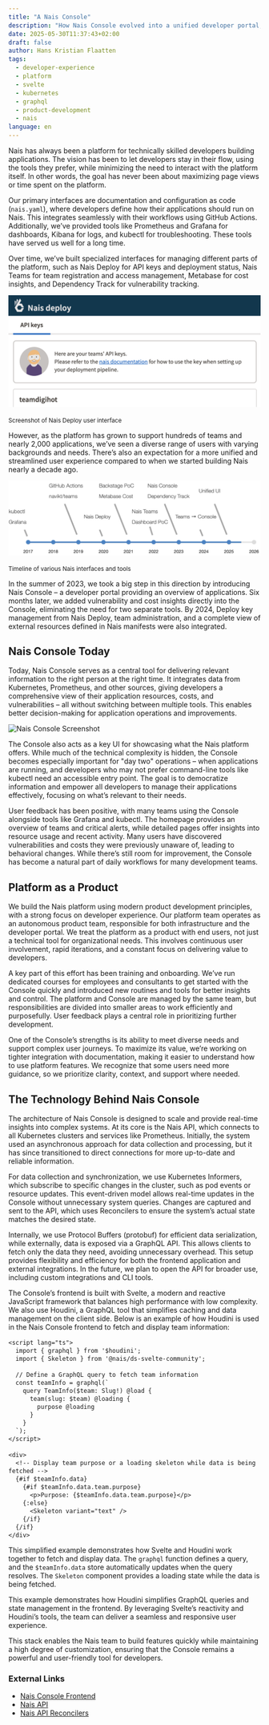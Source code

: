 ```yaml
---
title: "A Nais Console"
description: "How Nais Console evolved into a unified developer portal, its product philosophy, and the technology stack behind it."
date: 2025-05-30T11:37:43+02:00
draft: false
author: Hans Kristian Flaatten
tags:
  - developer-experience
  - platform
  - svelte
  - kubernetes
  - graphql
  - product-development
  - nais
language: en
---
```


Nais has always been a platform for technically skilled developers building applications. The vision has been to let developers stay in their flow, using the tools they prefer, while minimizing the need to interact with the platform itself. In other words, the goal has never been about maximizing page views or time spent on the platform.

Our primary interfaces are documentation and configuration as code (`nais.yaml`), where developers define how their applications should run on Nais. This integrates seamlessly with their workflows using GitHub Actions. Additionally, we’ve provided tools like Prometheus and Grafana for dashboards, Kibana for logs, and kubectl for troubleshooting. These tools have served us well for a long time.

Over time, we’ve built specialized interfaces for managing different parts of the platform, such as Nais Deploy for API keys and deployment status, Nais Teams for team registration and access management, Metabase for cost insights, and Dependency Track for vulnerability tracking.

![Nais Deploy Screenshot](./images/nais-deploy.png)

<small>Screenshot of Nais Deploy user interface</small>

However, as the platform has grown to support hundreds of teams and nearly 2,000 applications, we’ve seen a diverse range of users with varying backgrounds and needs. There’s also an expectation for a more unified and streamlined user experience compared to when we started building Nais nearly a decade ago.

![Nais Console Timeline](./images/nais-timeline.svg)

<small>Timeline of various Nais interfaces and tools</small>

In the summer of 2023, we took a big step in this direction by introducing Nais Console – a developer portal providing an overview of applications. Six months later, we added vulnerability and cost insights directly into the Console, eliminating the need for two separate tools. By 2024, Deploy key management from Nais Deploy, team administration, and a complete view of external resources defined in Nais manifests were also integrated.

## Nais Console Today

Today, Nais Console serves as a central tool for delivering relevant information to the right person at the right time. It integrates data from Kubernetes, Prometheus, and other sources, giving developers a comprehensive view of their application resources, costs, and vulnerabilities – all without switching between multiple tools. This enables better decision-making for application operations and improvements.

![Nais Console Screenshot](./images/nais-console.gif)

The Console also acts as a key UI for showcasing what the Nais platform offers. While much of the technical complexity is hidden, the Console becomes especially important for "day two" operations – when applications are running, and developers who may not prefer command-line tools like kubectl need an accessible entry point. The goal is to democratize information and empower all developers to manage their applications effectively, focusing on what’s relevant to their needs.

User feedback has been positive, with many teams using the Console alongside tools like Grafana and kubectl. The homepage provides an overview of teams and critical alerts, while detailed pages offer insights into resource usage and recent activity. Many users have discovered vulnerabilities and costs they were previously unaware of, leading to behavioral changes. While there’s still room for improvement, the Console has become a natural part of daily workflows for many development teams.

## Platform as a Product

We build the Nais platform using modern product development principles, with a strong focus on developer experience. Our platform team operates as an autonomous product team, responsible for both infrastructure and the developer portal. We treat the platform as a product with end users, not just a technical tool for organizational needs. This involves continuous user involvement, rapid iterations, and a constant focus on delivering value to developers.

A key part of this effort has been training and onboarding. We’ve run dedicated courses for employees and consultants to get started with the Console quickly and introduced new routines and tools for better insights and control. The platform and Console are managed by the same team, but responsibilities are divided into smaller areas to work efficiently and purposefully. User feedback plays a central role in prioritizing further development.

One of the Console’s strengths is its ability to meet diverse needs and support complex user journeys. To maximize its value, we’re working on tighter integration with documentation, making it easier to understand how to use platform features. We recognize that some users need more guidance, so we prioritize clarity, context, and support where needed.

## The Technology Behind Nais Console

The architecture of Nais Console is designed to scale and provide real-time insights into complex systems. At its core is the Nais API, which connects to all Kubernetes clusters and services like Prometheus. Initially, the system used an asynchronous approach for data collection and processing, but it has since transitioned to direct connections for more up-to-date and reliable information.

For data collection and synchronization, we use Kubernetes Informers, which subscribe to specific changes in the cluster, such as pod events or resource updates. This event-driven model allows real-time updates in the Console without unnecessary system queries. Changes are captured and sent to the API, which uses Reconcilers to ensure the system’s actual state matches the desired state.

Internally, we use Protocol Buffers (protobuf) for efficient data serialization, while externally, data is exposed via a GraphQL API. This allows clients to fetch only the data they need, avoiding unnecessary overhead. This setup provides flexibility and efficiency for both the frontend application and external integrations. In the future, we plan to open the API for broader use, including custom integrations and CLI tools.

The Console’s frontend is built with Svelte, a modern and reactive JavaScript framework that balances high performance with low complexity. We also use Houdini, a GraphQL tool that simplifies caching and data management on the client side. Below is an example of how Houdini is used in the Nais Console frontend to fetch and display team information:

```svelte
<script lang="ts">
  import { graphql } from '$houdini';
  import { Skeleton } from '@nais/ds-svelte-community';

  // Define a GraphQL query to fetch team information
  const teamInfo = graphql(`
    query TeamInfo($team: Slug!) @load {
      team(slug: $team) @loading {
        purpose @loading
      }
    }
  `);
</script>

<div>
  <!-- Display team purpose or a loading skeleton while data is being fetched -->
  {#if $teamInfo.data}
    {#if $teamInfo.data.team.purpose}
      <p>Purpose: {$teamInfo.data.team.purpose}</p>
    {:else}
      <Skeleton variant="text" />
    {/if}
  {/if}
</div>
```

This simplified example demonstrates how Svelte and Houdini work together to fetch and display data. The `graphql` function defines a query, and the `$teamInfo.data` store automatically updates when the query resolves. The `Skeleton` component provides a loading state while the data is being fetched.

This example demonstrates how Houdini simplifies GraphQL queries and state management in the frontend. By leveraging Svelte’s reactivity and Houdini’s tools, the team can deliver a seamless and responsive user experience.

This stack enables the Nais team to build features quickly while maintaining a high degree of customization, ensuring that the Console remains a powerful and user-friendly tool for developers.

### External Links

- [Nais Console Frontend](https://github.com/nais/console-frontend)
- [Nais API](https://github.com/nais/api)
- [Nais API Reconcilers](https://github.com/nais/api-reconcilers)
